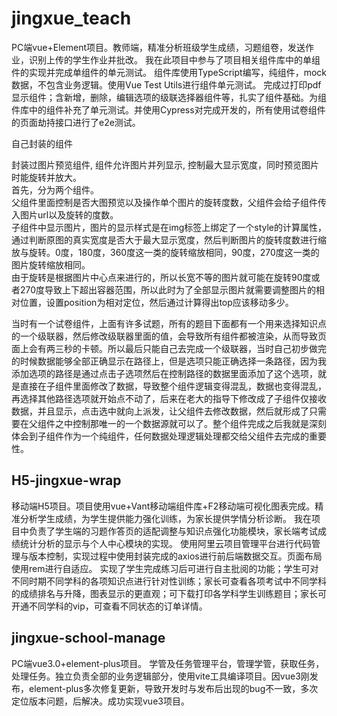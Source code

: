 # jingxue_teach

PC端vue+Element项目。教师端，精准分析班级学生成绩，习题组卷，发送作业，识别上传的学生作业并批改。
我在此项目中参与了项目相关组件库中的单组件的实现并完成单组件的单元测试。
组件库使用TypeScript编写，纯组件，mock数据，不包含业务逻辑。使用Vue Test Utils进行组件单元测试。
完成过打印pdf显示组件；含新增，删除，编辑选项的级联选择器组件等，扎实了组件基础。为组件库中的组件补充了单元测试。并使用Cypress对完成开发的，所有使用试卷组件的页面劫持接口进行了e2e测试。


自己封装的组件  

封装过图片预览组件, 组件允许图片并列显示, 控制最大显示宽度，同时预览图片时能旋转并放大。  
首先，分为两个组件。  
父组件里面控制是否大图预览以及操作单个图片的旋转度数，父组件会给子组件传入图片url以及旋转的度数。  
子组件中显示图片，图片的显示样式是在img标签上绑定了一个style的计算属性，通过判断原图的真实宽度是否大于最大显示宽度，然后判断图片的旋转度数进行缩放与旋转。0度，180度，360度这一类的旋转缩放相同，90度，270度这一类的图片旋转缩放相同。  
由于旋转是根据图片中心点来进行的，所以长宽不等的图片就可能在旋转90度或者270度导致上下超出容器范围，所以此时为了全部显示图片就需要调整图片的相对位置，设置position为相对定位，然后通过计算得出top应该移动多少。  

 
当时有一个试卷组件，上面有许多试题，所有的题目下面都有一个用来选择知识点的一个级联器，然后修改级联器里面的值，会导致所有组件都被渲染，从而导致页面上会有两三秒的卡顿。所以最后只能自己去完成一个级联器，当时自己初步做完的时候数据能够全部正确显示在路径上，但是选项只能正确选择一条路径，因为我添加选项的路径是通过点击子选项然后在控制路径的数据里面添加了这个选项，就是直接在子组件里面修改了数据，导致整个组件逻辑变得混乱，数据也变得混乱，再选择其他路径选项就开始点不动了，后来在老大的指导下修改成了子组件仅接收数据，并且显示，点击选中就向上派发，让父组件去修改数据，然后就形成了只需要在父组件之中控制那唯一的一个数据源就可以了。整个组件完成之后我就是深刻体会到子组件作为一个纯组件，任何数据处理逻辑处理都交给父组件去完成的重要性。  

## H5-jingxue-wrap

移动端H5项目。项目使用vue+Vant移动端组件库+F2移动端可视化图表完成。精准分析学生成绩，为学生提供能力强化训练，为家长提供学情分析诊断。
我在项目中负责了学生端的习题作答页的适配调整与知识点强化功能模块，家长端考试成绩统计分析的显示与个人中心模块的实现。
使用阿里云项目管理平台进行代码管理与版本控制，实现过程中使用封装完成的axios进行前后端数据交互。页面布局使用rem进行自适应。
实现了学生完成练习后可进行自主批阅的功能；学生可对不同时期不同学科的各项知识点进行针对性训练；家长可查看各项考试中不同学科的成绩排名与升降，图表显示的更直观；可下载打印各学科学生训练题目；家长可开通不同学科的vip，可查看不同状态的订单详情。

## jingxue-school-manage

PC端vue3.0+element-plus项目。
学管及任务管理平台，管理学管，获取任务，处理任务。独立负责全部的业务逻辑部分，使用vite工具编译项目。因vue3刚发布，element-plus多次修复更新，导致开发时与发布后出现的bug不一致，多次定位版本问题，后解决。成功实现vue3项目。
